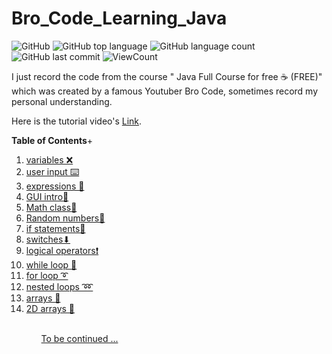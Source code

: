 # Bro_Code_Learning_Java


![GitHub](https://img.shields.io/github/license/fermat01/Bro_Code_Learning_Java?style=flat)
![GitHub top language](https://img.shields.io/github/languages/top/fermat01/Bro_Code_Learning_Java?style=flat)
![GitHub language count](https://img.shields.io/github/languages/count/fermat01/Bro_Code_Learning_Java?style=flat)
![GitHub last commit](https://img.shields.io/github/last-commit/fermat01/Bro_Code_Learning_Java?style=flat)
![ViewCount](https://views.whatilearened.today/views/github/fermat01/Bro_Code_Learning_Java.svg?cache=remove)




I just record the code from the course " Java Full Course for free ☕ (FREE)" which was created by a famous Youtuber Bro Code, sometimes record my personal understanding.

Here is the tutorial video's [Link](https://www.youtube.com/watch?v=xk4_1vDrzzo&ab_channel=BroCode).


**Table of Contents**+


<ol>

  <li><a href='https://github.com/fermat01/Bro_Code_Learning_Java/blob/master/programs/2_3_variables/Main.java'>variables ❌</li>


<li><a href='https://github.com/fermat01/Bro_Code_Learning_Java/blob/master/programs/4_user_input/Main.java'>user input ⌨️ </li>
<li><a href='https://github.com/fermat01/Bro_Code_Learning_Java/blob/master/programs/expressions/Main.java'> expressions 🧮</li>
<li><a href='https://github.com/fermat01/Bro_Code_Learning_Java/blob/master/programs/Gui_intro/Main.java'> GUI intro🚩 </li>
<li><a href='https://github.com/fermat01/Bro_Code_Learning_Java/blob/master/programs/Math_class/Main.java'> Math class📐</li>
<li><a href='https://github.com/fermat01/Bro_Code_Learning_Java/blob/master/programs/Random_numbers/Main.java'>Random numbers🎲</li>
<li><a href='https://github.com/fermat01/Bro_Code_Learning_Java/blob/master/programs/If_statements/Main.java'> if statements🚧</li>
<li><a href='https://github.com/fermat01/Bro_Code_Learning_Java/blob/master/programs/switch_statements/Main.java'>switches⬇</li>
<li><a href='https://github.com/fermat01/Bro_Code_Learning_Java/blob/master/programs/Logical_operators/Main.java'>logical operators❗</li>
<li><a href='https://github.com/fermat01/Bro_Code_Learning_Java/blob/master/programs/While_loop/Main.java'>while loop 🔄</li>
<li><a href='https://github.com/fermat01/Bro_Code_Learning_Java/blob/master/programs/For_loop/Main.java'>for loop ➰</li>
<li><a href='https://github.com/fermat01/Bro_Code_Learning_Java/blob/master/programs/Nested_loops/Main.java'>nested loops ➿</li>
<li><a href='https://github.com/fermat01/Bro_Code_Learning_Java/blob/master/programs/Arrays/Main.java'>arrays 🚗</li>
<li><a href='https://github.com/fermat01/Bro_Code_Learning_Java/blob/master/programs/Arrays/Main.java'>2D arrays 🚚</li>
<ol>



 <br>
To be continued ...

<!--
1.  Java tutorial for beginners ☕
2.   variables ❌   
3.   swap two variables 💱
4.  user input ⌨️
5.   expressions 🧮
6.   GUI intro 🚩   
7.  Math class 📐   
8.  random numbers 🎲
9.  if statements 🚧
10.  switches ⬇
11.  logical operators ❗
12.  while loop 🔄
13.  for loop ➰
14.  nested loops ➿
15.   arrays 🚗
16. 2D arrays 🚚
17   String methods 💬
1.   wrapper classes 🎁
2.  ArrayList 🧾
3.   2D ArrayList 📜
4.  for-each loop 🔃
5.    methods 📞
6.    overloaded methods ☎️
7.    printf 🖨️
8.    final keyword ⛔
9.   objects (OOP) ☕
10.   constructors 👷
11. variable scope 🌍
12.   overloaded constructors 🍕
13.   toString method 🎉
14.   array of objects 🍱
15.   object passing 🏬
16.    static keyword ⚡
17.  inheritance 👪
18.   method overriding 🙅‍♂️
19.  super keyword 🦸‍♂️
20.  abstraction 👻
21.  access modifiers 🔒
22.   encapsulation 💊
23.   copy objects 🖨️
24.   interface 🦅
25. polymorphism 🏁
26.  dynamic polymorphism ✨
27.  exception handling ⚠️
28.  File class 📁
29.  FileWriter (write to a file) 📝
30.   FileReader (read a file) 📖
31.   audio 🔊
32.  GUI 🖼️
33.   labels 👨‍💻
34.   panels 🟥
35.  buttons 🛎️
36.   BorderLayout 🧭
37.   FlowLayout 🌊
38.   GridLayout 🔳
39. LayeredPane 📚
40.   open a new GUI window 🗔
41.   JOptionPane 🛑
42.  textfield 📛
43.  checkbox ✔️
44.   radio buttons 🔘
45.   combobox 📑
46.   slider 🌡️
47.   progress bar 📊
48.   menubar 🗄️
49.   select a file 🔎
50.   color chooser 🎨
51.   KeyListener 🚀
52.   MouseListener 🖱️
53.   drag and drop 👈
54.   key bindings ⌨️
55.   2D graphics 🖍️
56.   2D animation 👾
57.  generics ❓
58.   serialization 🥣
59.   TimerTask ⌚
60.  threads 🧵
61.   multithreading 🧶
62.   packages 📦
63.   compile/run command prompt 💽
64.  executable (.jar) ☕

-->
